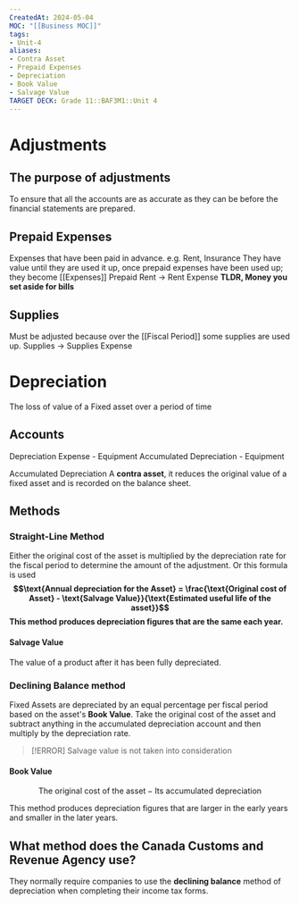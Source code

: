 ```yaml
---
CreatedAt: 2024-05-04
MOC: "[[Business MOC]]"
tags:
- Unit-4
aliases:
- Contra Asset
- Prepaid Expenses
- Depreciation
- Book Value
- Salvage Value
TARGET DECK: Grade 11::BAF3M1::Unit 4
---
```


# Adjustments

## The purpose of adjustments
To ensure that all the accounts are as accurate as they can be before the financial statements are prepared.
<!--ID: 1715172756251-->


## Prepaid Expenses
Expenses that have been paid in advance. e.g. Rent, Insurance
They have value until they are used it up, once prepaid expenses have been used up; they become [[Expenses]]
Prepaid Rent -> Rent Expense
**TLDR, Money you set aside for bills**
<!--ID: 1715172756257-->


## Supplies
Must be adjusted because over the [[Fiscal Period]] some supplies are used up.
Supplies -> Supplies Expense

# Depreciation
The loss of value of a Fixed asset over a period of time
<!--ID: 1715172756259-->


## Accounts
Depreciation Expense - Equipment
Accumulated Depreciation - Equipment

Accumulated Depreciation
A **contra asset**, it reduces the original value of a fixed asset and is recorded on the balance sheet.
<!--ID: 1715172756261-->


## Methods
### Straight-Line Method
Either the original cost of the asset is multiplied by the depreciation rate for the fiscal period to determine the amount of the adjustment. Or this formula is used
**$$\text{Annual depreciation for the Asset} = \frac{\text{Original cost of Asset} - \text{Salvage Value}}{\text{Estimated useful life of the asset}}$$ This method produces depreciation figures that are the same each year.**
<!--ID: 1715096173045-->

#### Salvage Value
The value of a product after it has been fully depreciated.
<!--ID: 1715177176384-->


### Declining Balance method
Fixed Assets are depreciated by an equal percentage per fiscal period based on the asset's **Book Value**.
Take the original cost of the asset and subtract anything in the accumulated depreciation account and then multiply by the depreciation rate.
<!--ID: 1715172756264-->


> [!ERROR] Salvage value is not taken into consideration

#### Book Value
$$ \text{The original cost of the asset} - \text{Its accumulated depreciation}$$
<!--ID: 1715096750921-->


This method produces depreciation figures that are larger in the early years and smaller in the later years.

## What method does the Canada Customs and Revenue Agency use?
They normally require companies to use the **declining balance** method of depreciation when completing their income tax forms.
<!--ID: 1715172756266-->
